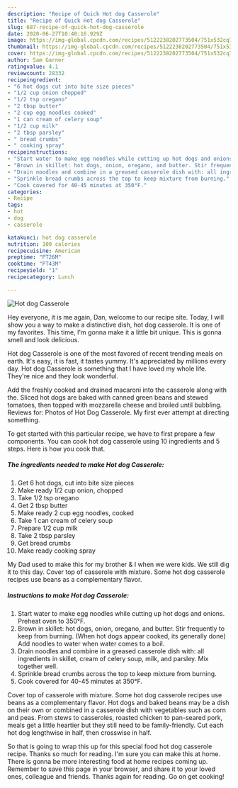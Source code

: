 ```yaml
---
description: "Recipe of Quick Hot dog Casserole"
title: "Recipe of Quick Hot dog Casserole"
slug: 687-recipe-of-quick-hot-dog-casserole
date: 2020-06-27T10:40:16.929Z
image: https://img-global.cpcdn.com/recipes/5122238202773504/751x532cq70/hot-dog-casserole-recipe-main-photo.jpg
thumbnail: https://img-global.cpcdn.com/recipes/5122238202773504/751x532cq70/hot-dog-casserole-recipe-main-photo.jpg
cover: https://img-global.cpcdn.com/recipes/5122238202773504/751x532cq70/hot-dog-casserole-recipe-main-photo.jpg
author: Sam Garner
ratingvalue: 4.1
reviewcount: 28332
recipeingredient:
- "6 hot dogs cut into bite size pieces"
- "1/2 cup onion chopped"
- "1/2 tsp oregano"
- "2 tbsp butter"
- "2 cup egg noodles cooked"
- "1 can cream of celery soup"
- "1/2 cup milk"
- "2 tbsp parsley"
- " bread crumbs"
- " cooking spray"
recipeinstructions:
- "Start water to make egg noodles while cutting up hot dogs and onions. Preheat oven to 350°F."
- "Brown in skillet: hot dogs, onion, oregano, and butter. Stir frequently to keep from burning. (When hot dogs appear cooked, its generally done) Add noodles to water when water comes to a boil."
- "Drain noodles and combine in a greased casserole dish with: all ingredients in skillet, cream of celery soup, milk, and parsley. Mix together well."
- "Sprinkle bread crumbs across the top to keep mixture from burning."
- "Cook covered for 40-45 minutes at 350°F."
categories:
- Recipe
tags:
- hot
- dog
- casserole

katakunci: hot dog casserole 
nutrition: 109 calories
recipecuisine: American
preptime: "PT26M"
cooktime: "PT43M"
recipeyield: "1"
recipecategory: Lunch

---
```



![Hot dog Casserole](https://img-global.cpcdn.com/recipes/5122238202773504/751x532cq70/hot-dog-casserole-recipe-main-photo.jpg)

Hey everyone, it is me again, Dan, welcome to our recipe site. Today, I will show you a way to make a distinctive dish, hot dog casserole. It is one of my favorites. This time, I'm gonna make it a little bit unique. This is gonna smell and look delicious.

Hot dog Casserole is one of the most favored of recent trending meals on earth. It's easy, it is fast, it tastes yummy. It's appreciated by millions every day. Hot dog Casserole is something that I have loved my whole life. They're nice and they look wonderful.

Add the freshly cooked and drained macaroni into the casserole along with the. Sliced hot dogs are baked with canned green beans and stewed tomatoes, then topped with mozzarella cheese and broiled until bubbling. Reviews for: Photos of Hot Dog Casserole. My first ever attempt at directing something.


To get started with this particular recipe, we have to first prepare a few components. You can cook hot dog casserole using 10 ingredients and 5 steps. Here is how you cook that.

<!--inarticleads1-->

##### The ingredients needed to make Hot dog Casserole:

1. Get 6 hot dogs, cut into bite size pieces
1. Make ready 1/2 cup onion, chopped
1. Take 1/2 tsp oregano
1. Get 2 tbsp butter
1. Make ready 2 cup egg noodles, cooked
1. Take 1 can cream of celery soup
1. Prepare 1/2 cup milk
1. Take 2 tbsp parsley
1. Get  bread crumbs
1. Make ready  cooking spray


My Dad used to make this for my brother &amp; I when we were kids. We still dig it to this day. Cover top of casserole with mixture. Some hot dog casserole recipes use beans as a complementary flavor. 

<!--inarticleads2-->

##### Instructions to make Hot dog Casserole:

1. Start water to make egg noodles while cutting up hot dogs and onions. Preheat oven to 350°F.
1. Brown in skillet: hot dogs, onion, oregano, and butter. Stir frequently to keep from burning. (When hot dogs appear cooked, its generally done) Add noodles to water when water comes to a boil.
1. Drain noodles and combine in a greased casserole dish with: all ingredients in skillet, cream of celery soup, milk, and parsley. Mix together well.
1. Sprinkle bread crumbs across the top to keep mixture from burning.
1. Cook covered for 40-45 minutes at 350°F.


Cover top of casserole with mixture. Some hot dog casserole recipes use beans as a complementary flavor. Hot dogs and baked beans may be a dish on their own or combined in a casserole dish with vegetables such as corn and peas. From stews to casseroles, roasted chicken to pan-seared pork, meals get a little heartier but they still need to be family-friendly. Cut each hot dog lengthwise in half, then crosswise in half. 

So that is going to wrap this up for this special food hot dog casserole recipe. Thanks so much for reading. I'm sure you can make this at home. There is gonna be more interesting food at home recipes coming up. Remember to save this page in your browser, and share it to your loved ones, colleague and friends. Thanks again for reading. Go on get cooking!
